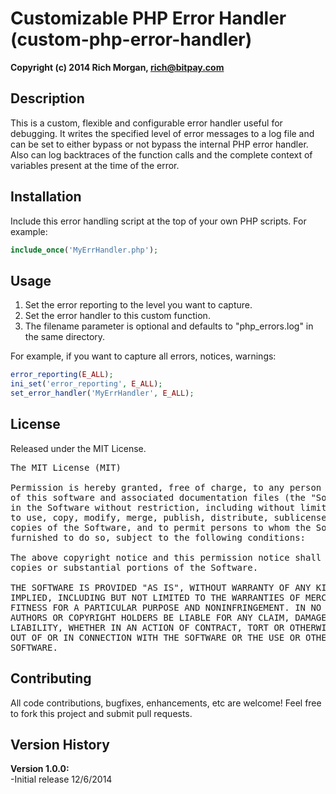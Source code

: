 Customizable PHP Error Handler (custom-php-error-handler)
========================
<strong>Copyright (c) 2014 Rich Morgan, rich@bitpay.com</strong>


Description
------------
This is a custom, flexible and configurable error handler useful for debugging.  It writes the specified level of error messages to a log file and can be set to either bypass or not bypass the internal PHP error handler.  Also can log backtraces of the function calls and the complete context of variables present at the time of the error.


Installation
------------
Include this error handling script at the top of your own PHP scripts. For example:
```php
include_once('MyErrHandler.php');
```


Usage
-----
1. Set the error reporting to the level you want to capture.
2. Set the error handler to this custom function.
3. The filename parameter is optional and defaults to "php_errors.log" in the same directory.

For example, if you want to capture all errors, notices, warnings:
```php
error_reporting(E_ALL);
ini_set('error_reporting', E_ALL);
set_error_handler('MyErrHandler', E_ALL);
```


License
------
Released under the MIT License.

<pre>
The MIT License (MIT)

Permission is hereby granted, free of charge, to any person obtaining a copy
of this software and associated documentation files (the "Software"), to deal
in the Software without restriction, including without limitation the rights
to use, copy, modify, merge, publish, distribute, sublicense, and/or sell
copies of the Software, and to permit persons to whom the Software is
furnished to do so, subject to the following conditions:

The above copyright notice and this permission notice shall be included in all
copies or substantial portions of the Software.

THE SOFTWARE IS PROVIDED "AS IS", WITHOUT WARRANTY OF ANY KIND, EXPRESS OR
IMPLIED, INCLUDING BUT NOT LIMITED TO THE WARRANTIES OF MERCHANTABILITY,
FITNESS FOR A PARTICULAR PURPOSE AND NONINFRINGEMENT. IN NO EVENT SHALL THE
AUTHORS OR COPYRIGHT HOLDERS BE LIABLE FOR ANY CLAIM, DAMAGES OR OTHER
LIABILITY, WHETHER IN AN ACTION OF CONTRACT, TORT OR OTHERWISE, ARISING FROM,
OUT OF OR IN CONNECTION WITH THE SOFTWARE OR THE USE OR OTHER DEALINGS IN THE
SOFTWARE.
</pre>


Contributing
------------
All code contributions, bugfixes, enhancements, etc are welcome!  Feel free to fork this project and submit pull requests.


Version History
---------------
<strong>Version 1.0.0:</strong><br />-Initial release 12/6/2014
